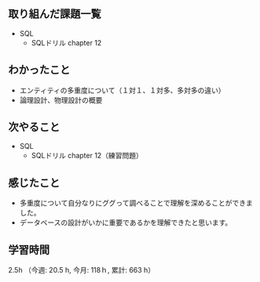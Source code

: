 ## 取り組んだ課題一覧
- SQL 
    - SQLドリル chapter 12
  
## わかったこと
- エンティティの多重度について（１対１、１対多、多対多の違い）
- 論理設計、物理設計の概要    

## 次やること
- SQL
    - SQLドリル chapter 12（練習問題）

## 感じたこと
- 多重度について自分なりにググって調べることで理解を深めることができました。
- データベースの設計がいかに重要であるかを理解できたと思います。
    
## 学習時間
2.5h （今週: 20.5 h, 今月: 118ｈ, 累計: 663 h）